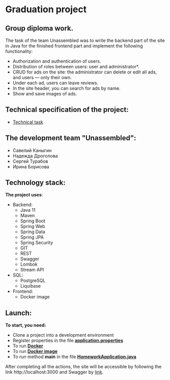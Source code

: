 # Graduation project
## Group diploma work.

The task of the team Unassembled was to write the backend part of the site in Java for the finished frontend part and implement the following functionality:

- Authorization and authentication of users.
- Distribution of roles between users: user and administrator*.
- CRUD for ads on the site: the administrator can delete or edit all ads, and users — only their own.
- Under each ad, users can leave reviews.
- In the site header, you can search for ads by name.
- Show and save images of ads.

## Technical specification of the project:
- [Technical task](https://skyengpublic.notion.site/64113e0a2641475c9ad9bea93144afff)

## The development team "Unassembled":

- Савелий Каныгин
- Надежда Дроголова
- Сергей Турабов
- Ирина Борисова
 
## Technology stack:
**The project uses**:
 
* Backend:
    - Java 11
    - Maven
    - Spring Boot
    - Spring Web
    - Spring Data
    - Spring JPA
    - Spring Security
    - GIT
    - REST
    - Swagger
    - Lombok
    - Stream API
* SQL:
    - PostgreSQL
    - Liquibase
* Frontend:
    - Docker image

## Launch:
**To start, you need:**
- Clone a project into a development environment
- Register properties in the file **[application.properties](src/main/resources/application.properties)**
- To run **[Docker](https://www.docker.com)**
- To run **[Docker image](https://drive.google.com/file/d/1UZTpeTAQpC4ANkHEFAGK2yjTFzZhXLPz/view)**
- To run method **main** in the file **[HomeworkApplication.java](src/main/java/ru/skypro/homework/HomeworkApplication.java)**

After completing all the actions, the site will be accessible by following the link http://localhost:3000 and Swagger by [link](https://editor.swagger.io/).
